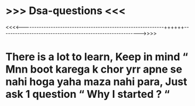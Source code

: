 # >>> Dsa-questions <<<


<<<<------------------------------------------------------------++++++----------------------------------------------------------->>>>


# There is a lot to learn, Keep in mind “ Mnn boot karega k chor yrr apne se nahi hoga yaha maza nahi para, Just ask 1 question “ Why I started ? “
